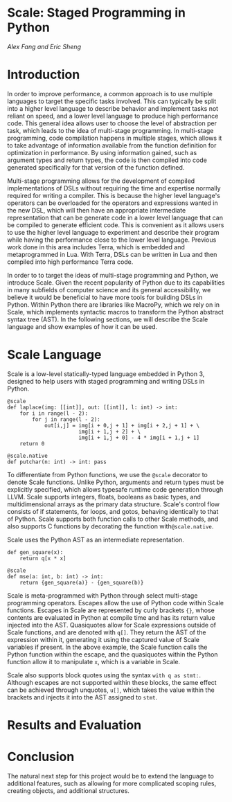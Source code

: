 Scale: Staged Programming in Python
==========================
_Alex Fang and Eric Sheng_

Introduction
================
In order to improve performance, a common approach is to use multiple languages to target the specific tasks involved. This can typically be split into a higher level language to describe behavior and implement tasks not reliant on speed, and a lower level language to produce high performance code. This general idea allows user to choose the level of abstraction per task, which leads to the idea of multi-stage programming. In multi-stage programming, code compilation happens in multiple stages, which allows it to take advantage of information available from the function definition for optimization in performance. By using information gained, such as argument types and return types, the code is then compiled into code generated specifically for that version of the function defined.

Multi-stage programming allows for the development of compiled implementations of DSLs without requiring the time and expertise normally required for writing a compiler. This is because the higher level language's operators can be overloaded for the operators and expressions wanted in the new DSL, which will then have an appropriate intermediate representation that can be generate code in a lower level language that can be compiled to generate efficient code. This is convenient as it allows users to use the higher level language to experiment and describe their program while having the performance close to the lower level language. Previous work done in this area includes Terra, which is embedded and metaprogrammed in Lua. With Terra, DSLs can be written in Lua and then compiled into high performance Terra code.

In order to to target the ideas of multi-stage programming and Python, we introduce Scale. Given the recent popularity of Python due to its capabilities in many subfields of computer science and its general accessibility, we believe it would be beneficial to have more tools for building DSLs in Python.  Within Python there are libraries like MacroPy, which we rely on in Scale, which implements syntactic macros to transform the Python abstract syntax tree (AST). In the following sections, we will describe the Scale language and show examples of how it can be used.

Scale Language
================
Scale is a low-level statically-typed language embedded in Python 3, designed to help users with staged programming and writing DSLs in Python.

    @scale
    def laplace(img: [[int]], out: [[int]], l: int) -> int:
        for i in range(l - 2):
            for j in range(l - 2):
                out[i,j] = img[i + 0,j + 1] + img[i + 2,j + 1] + \
                           img[i + 1,j + 2] + \
                           img[i + 1,j + 0] - 4 * img[i + 1,j + 1]
        return 0
        
    @scale.native
    def putchar(n: int) -> int: pass
        
To differentiate from Python functions, we use the `@scale` decorator to denote Scale functions. Unlike Python, arguments and return types must be explicitly specified, which allows typesafe runtime code generation through LLVM. Scale supports integers, floats, booleans as basic types, and multidimensional arrays as the primary data structure. Scale's control flow consists of if statements, for loops, and gotos, behaving identically to that of Python. Scale supports both function calls to other Scale methods, and also supports C functions by decorating the function with`@scale.native`.

Scale uses the Python AST as an intermediate representation.
        

    def gen_square(x):
        return q[x * x]

    @scale
    def mse(a: int, b: int) -> int:
        return {gen_square(a)} - {gen_square(b)}
        
Scale is meta-programmed with Python through select multi-stage programming operators. Escapes allow the use of Python code within Scale functions. Escapes in Scale are represented by curly brackets `{}`, whose contents are evaluated in Python at compile time and has its return value injected into the AST.
Quasiquotes allow for Scale expressions outside of Scale functions, and are denoted with `q[]`. They return the AST of the expression within it, generating it using the captured value of Scale variables if present. In the above example, the Scale function calls the Python function within the escape, and the quasiquotes within the Python function allow it to manipulate `x`, which is a variable in Scale.

Scale also supports block quotes using the syntax `with q as stmt:`. Although escapes are not supported within these blocks, the same effect can be achieved through unquotes, `u[]`, which takes the value within the brackets and injects it into the AST assigned to `stmt`.


Results and Evaluation
================

Conclusion
================
The natural next step for this project would be to extend the language to additional features, such as allowing for more complicated scoping rules, creating objects, and additional structures.

